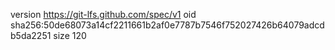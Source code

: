 version https://git-lfs.github.com/spec/v1
oid sha256:50de68073a14cf2211661b2af0e7787b7546f752027426b64079adcdb5da2251
size 120
